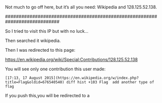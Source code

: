 Not much to go off here, but it’s all you need: Wikipedia and 128.125.52.138. 

############################################################################

So I tried to visit this IP but with no luck...

Then searched it wikipedia.

Then I was redirected to this page:

https://en.wikipedia.org/wiki/Special:Contributions/128.125.52.138

You will see only one contribution this user made:

```
[17:13, 17 August 2015](https://en.wikipedia.org/w/index.php?title=Flag&oldid=676540540) diff hist +103‎ Flag ‎ add another type of flag
```

If you push this,you will be redirected to a 
